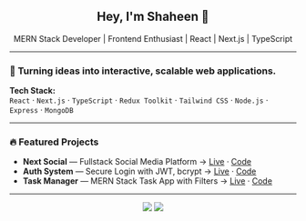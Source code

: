 <h2 align="center">Hey, I'm Shaheen 👋</h2>

<p align="center">
  MERN Stack Developer | Frontend Enthusiast | React | Next.js | TypeScript
</p>

---

### 🚀 Turning ideas into interactive, scalable web applications.

**Tech Stack:**  
`React` · `Next.js` · `TypeScript` · `Redux Toolkit` · `Tailwind CSS` · `Node.js` · `Express` · `MongoDB`

---

### 🔥 Featured Projects

- **Next Social** — Fullstack Social Media Platform → [Live](#) · [Code](#)  
- **Auth System** — Secure Login with JWT, bcrypt → [Live](#) · [Code](#)  
- **Task Manager** — MERN Stack Task App with Filters → [Live](#) · [Code](#)  

---

<p align="center">
  <a href="#"><img src="https://img.shields.io/badge/Portfolio-Visit-blue?style=flat-square" /></a>
  <a href="#"><img src="https://img.shields.io/badge/LinkedIn-Connect-blue?logo=linkedin&logoColor=white&style=flat-square" /></a>
</p>

